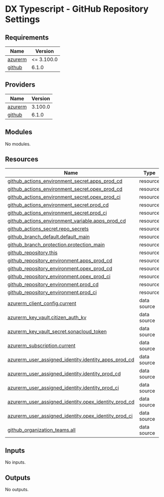 # DX Typescript - GitHub Repository Settings

<!-- markdownlint-disable -->
<!-- BEGINNING OF PRE-COMMIT-TERRAFORM DOCS HOOK -->
## Requirements

| Name | Version |
|------|---------|
| <a name="requirement_azurerm"></a> [azurerm](#requirement\_azurerm) | <= 3.100.0 |
| <a name="requirement_github"></a> [github](#requirement\_github) | 6.1.0 |

## Providers

| Name | Version |
|------|---------|
| <a name="provider_azurerm"></a> [azurerm](#provider\_azurerm) | 3.100.0 |
| <a name="provider_github"></a> [github](#provider\_github) | 6.1.0 |

## Modules

No modules.

## Resources

| Name | Type |
|------|------|
| [github_actions_environment_secret.apps_prod_cd](https://registry.terraform.io/providers/integrations/github/6.1.0/docs/resources/actions_environment_secret) | resource |
| [github_actions_environment_secret.opex_prod_cd](https://registry.terraform.io/providers/integrations/github/6.1.0/docs/resources/actions_environment_secret) | resource |
| [github_actions_environment_secret.opex_prod_ci](https://registry.terraform.io/providers/integrations/github/6.1.0/docs/resources/actions_environment_secret) | resource |
| [github_actions_environment_secret.prod_cd](https://registry.terraform.io/providers/integrations/github/6.1.0/docs/resources/actions_environment_secret) | resource |
| [github_actions_environment_secret.prod_ci](https://registry.terraform.io/providers/integrations/github/6.1.0/docs/resources/actions_environment_secret) | resource |
| [github_actions_environment_variable.apps_prod_cd](https://registry.terraform.io/providers/integrations/github/6.1.0/docs/resources/actions_environment_variable) | resource |
| [github_actions_secret.repo_secrets](https://registry.terraform.io/providers/integrations/github/6.1.0/docs/resources/actions_secret) | resource |
| [github_branch_default.default_main](https://registry.terraform.io/providers/integrations/github/6.1.0/docs/resources/branch_default) | resource |
| [github_branch_protection.protection_main](https://registry.terraform.io/providers/integrations/github/6.1.0/docs/resources/branch_protection) | resource |
| [github_repository.this](https://registry.terraform.io/providers/integrations/github/6.1.0/docs/resources/repository) | resource |
| [github_repository_environment.apps_prod_cd](https://registry.terraform.io/providers/integrations/github/6.1.0/docs/resources/repository_environment) | resource |
| [github_repository_environment.opex_prod_cd](https://registry.terraform.io/providers/integrations/github/6.1.0/docs/resources/repository_environment) | resource |
| [github_repository_environment.opex_prod_ci](https://registry.terraform.io/providers/integrations/github/6.1.0/docs/resources/repository_environment) | resource |
| [github_repository_environment.prod_cd](https://registry.terraform.io/providers/integrations/github/6.1.0/docs/resources/repository_environment) | resource |
| [github_repository_environment.prod_ci](https://registry.terraform.io/providers/integrations/github/6.1.0/docs/resources/repository_environment) | resource |
| [azurerm_client_config.current](https://registry.terraform.io/providers/hashicorp/azurerm/latest/docs/data-sources/client_config) | data source |
| [azurerm_key_vault.citizen_auth_kv](https://registry.terraform.io/providers/hashicorp/azurerm/latest/docs/data-sources/key_vault) | data source |
| [azurerm_key_vault_secret.sonacloud_token](https://registry.terraform.io/providers/hashicorp/azurerm/latest/docs/data-sources/key_vault_secret) | data source |
| [azurerm_subscription.current](https://registry.terraform.io/providers/hashicorp/azurerm/latest/docs/data-sources/subscription) | data source |
| [azurerm_user_assigned_identity.identity_apps_prod_cd](https://registry.terraform.io/providers/hashicorp/azurerm/latest/docs/data-sources/user_assigned_identity) | data source |
| [azurerm_user_assigned_identity.identity_prod_cd](https://registry.terraform.io/providers/hashicorp/azurerm/latest/docs/data-sources/user_assigned_identity) | data source |
| [azurerm_user_assigned_identity.identity_prod_ci](https://registry.terraform.io/providers/hashicorp/azurerm/latest/docs/data-sources/user_assigned_identity) | data source |
| [azurerm_user_assigned_identity.opex_identity_prod_cd](https://registry.terraform.io/providers/hashicorp/azurerm/latest/docs/data-sources/user_assigned_identity) | data source |
| [azurerm_user_assigned_identity.opex_identity_prod_ci](https://registry.terraform.io/providers/hashicorp/azurerm/latest/docs/data-sources/user_assigned_identity) | data source |
| [github_organization_teams.all](https://registry.terraform.io/providers/integrations/github/6.1.0/docs/data-sources/organization_teams) | data source |

## Inputs

No inputs.

## Outputs

No outputs.
<!-- END OF PRE-COMMIT-TERRAFORM DOCS HOOK -->